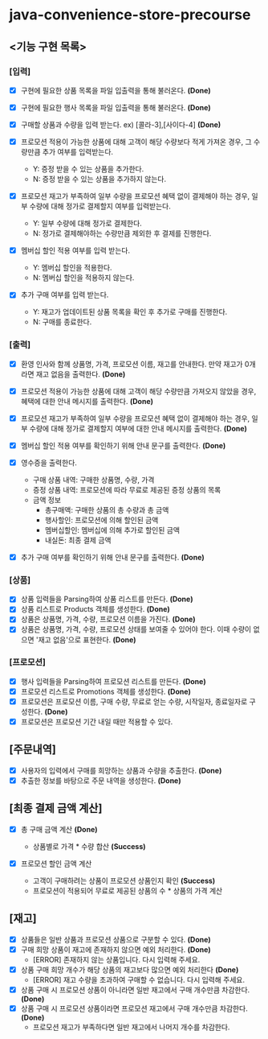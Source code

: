 # java-convenience-store-precourse

## <기능 구현 목록>

### [입력]

-[X] 구현에 필요한 상품 목록을 파일 입출력을 통해 불러온다. **(Done)**
-[X] 구현에 필요한 행사 목록을 파일 입출력을 통해 불러온다. **(Done)**
-[X] 구매할 상품과 수량을 입력 받는다. ex) [콜라-3],[사이다-4] **(Done)**

-[X] 프로모션 적용이 가능한 상품에 대해 고객이 해당 수량보다 적게 가져온 경우, 그 수량만큼 추가 여부를 입력받는다.
    - Y: 증정 받을 수 있는 상품을 추가한다.
    - N: 증정 받을 수 있는 상품을 추가하지 않는다.

-[X] 프로모션 재고가 부족하여 일부 수량을 프로모션 혜택 없이 결제해야 하는 경우, 일부 수량에 대해 정가로 결제할지 여부를 입력받는다.
    - Y: 일부 수량에 대해 정가로 결제한다.
    - N: 정가로 결제해야하는 수량만큼 제외한 후 결제를 진행한다.

-[X] 멤버십 할인 적용 여부를 입력 받는다.
    - Y: 멤버십 할인을 적용한다.
    - N: 멤버십 할인을 적용하지 않는다.

-[X] 추가 구매 여부를 입력 받는다.
    - Y: 재고가 업데이트된 상품 목록을 확인 후 추가로 구매를 진행한다.
    - N: 구매를 종료한다.

### [출력]

-[X] 환영 인사와 함께 상품명, 가격, 프로모션 이름, 재고를 안내한다. 만약 재고가 0개라면 재고 없음을 출력한다. **(Done)**
-[X] 프로모션 적용이 가능한 상품에 대해 고객이 해당 수량만큼 가져오지 않았을 경우, 혜택에 대한 안내 메시지를 출력한다. **(Done)**
-[X] 프로모션 재고가 부족하여 일부 수량을 프로모션 혜택 없이 결제해야 하는 경우, 일부 수량에 대해 정가로 결제할지 여부에 대한 안내 메시지를 출력한다. **(Done)**
-[X] 멤버십 할인 적용 여부를 확인하기 위해 안내 문구를 출력한다. **(Done)**

-[X] 영수증을 출력한다.
    - 구매 상품 내역: 구매한 상품명, 수량, 가격
    - 증정 상품 내역: 프로모션에 따라 무료로 제공된 증정 상품의 목록
    - 금액 정보
        - 총구매액: 구매한 상품의 총 수량과 총 금액
        - 행사할인: 프로모션에 의해 할인된 금액
        - 멤버십할인: 멤버십에 의해 추가로 할인된 금액
        - 내실돈: 최종 결제 금액

-[X] 추가 구매 여부를 확인하기 위해 안내 문구를 출력한다. **(Done)**

### [상품]

-[X] 상품 입력들을 Parsing하여 상품 리스트를 만든다. **(Done)**
-[X] 상품 리스트로 Products 객체를 생성한다. **(Done)**
-[X] 상품은 상품명, 가격, 수량, 프로모션 이름을 가진다. **(Done)**
-[X] 상품은 상품명, 가격, 수량, 프로모션 상태를 보여줄 수 있어야 한다. 이때 수량이 없으면 '재고 없음'으로 표현한다. **(Done)**

### [프로모션]

-[X] 행사 입력들을 Parsing하여 프로모션 리스트를 만든다. **(Done)**
-[X] 프로모션 리스트로 Promotions 객체를 생성한다. **(Done)**
-[X] 프로모션은 프로모션 이름, 구매 수량, 무료로 얻는 수량, 시작일자, 종료일자로 구성한다. **(Done)**
-[X] 프로모션은 프로모션 기간 내일 때만 적용할 수 있다.

## [주문내역]

-[X] 사용자의 입력에서 구매를 희망하는 상품과 수량을 추출한다. **(Done)**
-[X] 추출한 정보를 바탕으로 주문 내역을 생성한다. **(Done)**

## [최종 결제 금액 계산]

-[X] 총 구매 금액 계산 **(Done)**
    - 상품별로 가격 * 수량 합산 **(Success)**

-[X] 프로모션 할인 금액 계산
    - 고객이 구매하려는 상품이 프로모션 상품인지 확인 **(Success)**
    - 프로모션이 적용되어 무료로 제공된 상품의 수 * 상품의 가격 계산

## [재고]

-[X] 상품들은 일반 상품과 프로모션 상품으로 구분할 수 있다. **(Done)**
-[X] 구매 희망 상품이 재고에 존재하지 않으면 예외 처리한다. **(Done)**
    - [ERROR] 존재하지 않는 상품입니다. 다시 입력해 주세요.
-[X] 상품 구매 희망 개수가 해당 상품의 재고보다 많으면 예외 처리한다 **(Done)**
    - [ERROR] 재고 수량을 초과하여 구매할 수 없습니다. 다시 입력해 주세요.
-[X] 상품 구매 시 프로모션 상품이 아니라면 일반 재고에서 구매 개수만큼 차감한다. **(Done)**
-[X] 상품 구매 시 프로모션 상품이라면 프로모션 재고에서 구매 개수만큼 차감한다. **(Done)**
    - 프로모션 재고가 부족하다면 일반 재고에서 나머지 개수를 차감한다.
